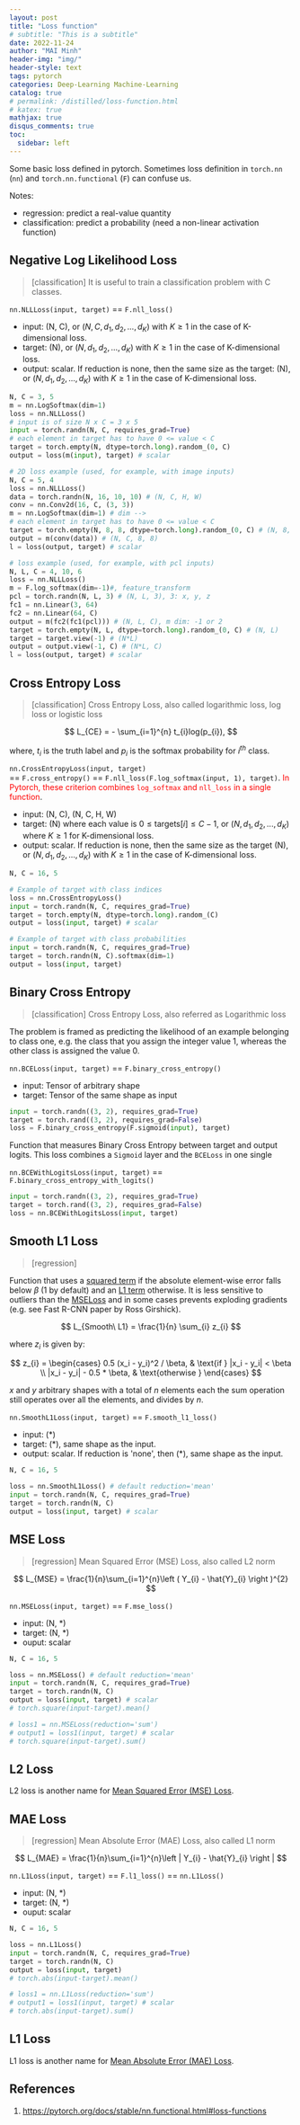 ```yaml
---
layout: post
title: "Loss function"
# subtitle: "This is a subtitle"
date: 2022-11-24
author: "MAI Minh"
header-img: "img/"
header-style: text
tags: pytorch
categories: Deep-Learning Machine-Learning
catalog: true
# permalink: /distilled/loss-function.html
# katex: true
mathjax: true
disqus_comments: true
toc:
  sidebar: left
---
```

<!-- <b>Last modified: <script>document.write( document.lastModified );</script> -->


Some basic loss defined in pytorch. Sometimes loss definition in `torch.nn` (`nn`) and `torch.nn.functional` (`F`) can confuse us.

Notes:
- regression: predict a real-value quantity
- classification: predict a probability (need a non-linear activation function)

## Negative Log Likelihood Loss

> [classification] It is useful to train a classification problem with C classes.

`nn.NLLLoss(input, target)` == `F.nll_loss()`
- input: (N, C), or $(N, C, d_{1}, d_{2}, ..., d_K)$ with $K \geq 1$ in the case of K-dimensional loss.
- target: (N), or $(N, d_{1}, d_{2}, ..., d_{K})$ with $K \geq 1$ in the case of K-dimensional loss.
- output: scalar. If reduction is none, then the same size as the target: (N), or $(N, d_{1}, d_{2}, ..., d_{K})$ with $K \geq 1$ in the case of K-dimensional loss.

```python
N, C = 3, 5
m = nn.LogSoftmax(dim=1)
loss = nn.NLLLoss()
# input is of size N x C = 3 x 5
input = torch.randn(N, C, requires_grad=True)
# each element in target has to have 0 <= value < C
target = torch.empty(N, dtype=torch.long).random_(0, C)
output = loss(m(input), target) # scalar
```

```python
# 2D loss example (used, for example, with image inputs)
N, C = 5, 4
loss = nn.NLLLoss()
data = torch.randn(N, 16, 10, 10) # (N, C, H, W)
conv = nn.Conv2d(16, C, (3, 3))
m = nn.LogSoftmax(dim=1) # dim -->
# each element in target has to have 0 <= value < C
target = torch.empty(N, 8, 8, dtype=torch.long).random_(0, C) # (N, 8, 8)
output = m(conv(data)) # (N, C, 8, 8)
l = loss(output, target) # scalar
```

```python
# loss example (used, for example, with pcl inputs)
N, L, C = 4, 10, 6
loss = nn.NLLLoss()
m = F.log_softmax(dim=-1)#, feature_transform
pcl = torch.randn(N, L, 3) # (N, L, 3), 3: x, y, z
fc1 = nn.Linear(3, 64)
fc2 = nn.Linear(64, C)
output = m(fc2(fc1(pcl))) # (N, L, C), m dim: -1 or 2
target = torch.empty(N, L, dtype=torch.long).random_(0, C) # (N, L)
target = target.view(-1) # (N*L)
output = output.view(-1, C) # (N*L, C)
l = loss(output, target) # scalar
```

<!-- ## poisson_nll_loss

> Poisson negative log likelihood loss. -->

## Cross Entropy Loss

> [classification] Cross Entropy Loss, also called logarithmic loss, log loss or logistic loss

$$
L_{CE} = - \sum_{i=1}^{n} t_{i}log(p_{i}),
$$

where, $t_{i}$ is the truth label and $p_{i}$ is the softmax probability for $i^{th}$ class.



`nn.CrossEntropyLoss(input, target)`<br>== `F.cross_entropy()` == `F.nll_loss(F.log_softmax(input, 1), target)`. <span style="color:red">In Pytorch, these criterion combines `log_softmax` and `nll_loss` in a single function</span>.
- input: (N, C), (N, C, H, W)
- target: (N) where each value is $0 \leq \text{targets}[i] \leq C-1$, or $(N, d_1, d_2, ..., d_K)$ where $K \geq 1$ for K-dimensional loss. 
- output: scalar. If reduction is none, then the same size as the target (N), or $(N, d_1, d_2, ..., d_K)$ with $K \geq 1$ in the case of K-dimensional loss.

```python
N, C = 16, 5

# Example of target with class indices
loss = nn.CrossEntropyLoss()
input = torch.randn(N, C, requires_grad=True)
target = torch.empty(N, dtype=torch.long).random_(C)
output = loss(input, target) # scalar

# Example of target with class probabilities
input = torch.randn(N, C, requires_grad=True)
target = torch.randn(N, C).softmax(dim=1)
output = loss(input, target)
```

## Binary Cross Entropy

> [classification] Cross Entropy Loss, also referred as Logarithmic loss

The problem is framed as predicting the likelihood of an example belonging to class one, e.g. the class that you assign the integer value 1, whereas the other class is assigned the value 0.

`nn.BCELoss(input, target)` == `F.binary_cross_entropy()`
- input: Tensor of arbitrary shape
- target: Tensor of the same shape as input

```python
input = torch.randn((3, 2), requires_grad=True)
target = torch.rand((3, 2), requires_grad=False)
loss = F.binary_cross_entropy(F.sigmoid(input), target)
```

Function that measures Binary Cross Entropy between target and output logits. This loss combines a `Sigmoid` layer and the `BCELoss` in one single

`nn.BCEWithLogitsLoss(input, target)` == `F.binary_cross_entropy_with_logits()`

```python
input = torch.randn((3, 2), requires_grad=True)
target = torch.rand((3, 2), requires_grad=False)
loss = nn.BCEWithLogitsLoss(input, target)
```

## Smooth L1 Loss

> [regression]

Function that uses a [squared term](#mse-loss) if the absolute element-wise error falls below $\beta$ (1 by default) and an [L1 term](#mae-loss) otherwise. It is less sensitive to outliers than the [MSELoss](#mse-loss) and in some cases prevents exploding gradients (e.g. see Fast R-CNN paper by Ross Girshick).

$$
L_{Smooth\ L1} = \frac{1}{n} \sum_{i} z_{i}
$$

where $z_{i}$ is given by:

$$
z_{i} =
\begin{cases}
0.5 (x_i - y_i)^2 / \beta, & \text{if } |x_i - y_i| < \beta \\
|x_i - y_i| - 0.5 * \beta, & \text{otherwise }
\end{cases}
$$

$x$ and $y$ arbitrary shapes with a total of $n$ elements each the sum operation still operates over all the elements, and divides by $n$.


`nn.SmoothL1Loss(input, target)` == `F.smooth_l1_loss()`
- input: (*)
- target: (*), same shape as the input.
- output: scalar. If reduction is 'none', then (*), same shape as the input.

```python
N, C = 16, 5

loss = nn.SmoothL1Loss() # default reduction='mean'
input = torch.randn(N, C, requires_grad=True)
target = torch.randn(N, C)
output = loss(input, target) # scalar
```

## MSE Loss

> [regression] Mean Squared Error (MSE) Loss, also called L2 norm

$$
L_{MSE} = \frac{1}{n}\sum_{i=1}^{n}\left ( Y_{i} - \hat{Y}_{i} \right )^{2}
$$

`nn.MSELoss(input, target)` == `F.mse_loss()`
- input: (N, *)
- target: (N, *)
- ouput: scalar

```python
N, C = 16, 5

loss = nn.MSELoss() # default reduction='mean'
input = torch.randn(N, C, requires_grad=True)
target = torch.randn(N, C)
output = loss(input, target) # scalar
# torch.square(input-target).mean()

# loss1 = nn.MSELoss(reduction='sum')
# output1 = loss1(input, target) # scalar
# torch.square(input-target).sum()
```

## L2 Loss

L2 loss is another name for [Mean Squared Error (MSE) Loss](#mse-loss).

## MAE Loss

> [regression] Mean Absolute Error (MAE) Loss, also called L1 norm

$$
L_{MAE} = \frac{1}{n}\sum_{i=1}^{n}\left | Y_{i} - \hat{Y}_{i}  \right |
$$

`nn.L1Loss(input, target)` == `F.l1_loss()` == `nn.L1Loss()`
- input: (N, *)
- target: (N, *)
- ouput: scalar

```python
N, C = 16, 5

loss = nn.L1Loss()
input = torch.randn(N, C, requires_grad=True)
target = torch.randn(N, C)
output = loss(input, target)
# torch.abs(input-target).mean()

# loss1 = nn.L1Loss(reduction='sum')
# output1 = loss1(input, target) # scalar
# torch.abs(input-target).sum()
```

## L1 Loss

L1 loss is another name for [Mean Absolute Error (MAE) Loss](#mae-loss).

## References

1. <https://pytorch.org/docs/stable/nn.functional.html#loss-functions>